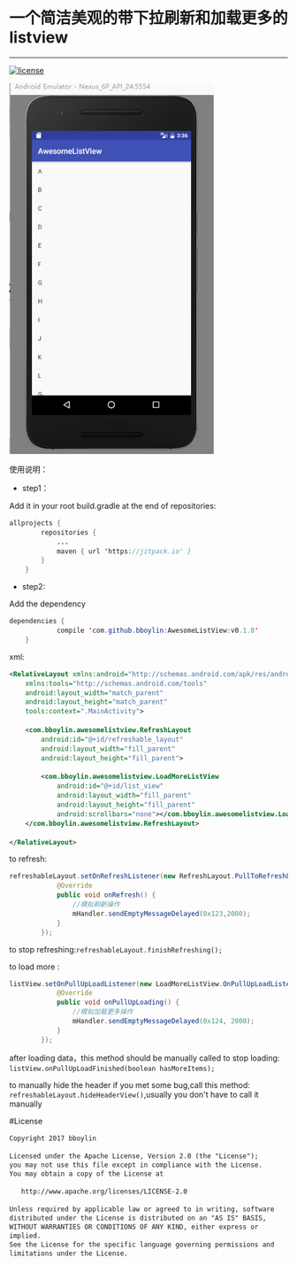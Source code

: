 # 一个简洁美观的带下拉刷新和加载更多的listview
---
[![license](https://img.shields.io/badge/license-Apache%202-blue.svg?maxAge=2592000)](https://github.com/bboylin/AwesomeListView/blob/master/LICENSE.txt)


![效果预览](./sample.gif)

使用说明：
* step1：

Add it in your root build.gradle at the end of repositories:
```java
allprojects {
		repositories {
			...
			maven { url 'https://jitpack.io' }
		}
	}
```

* step2:

Add the dependency
```java
dependencies {
	        compile 'com.github.bboylin:AwesomeListView:v0.1.8'
	}
```

xml:
```xml
<RelativeLayout xmlns:android="http://schemas.android.com/apk/res/android"
    xmlns:tools="http://schemas.android.com/tools"
    android:layout_width="match_parent"
    android:layout_height="match_parent"
    tools:context=".MainActivity">

    <com.bboylin.awesomelistview.RefreshLayout
        android:id="@+id/refreshable_layout"
        android:layout_width="fill_parent"
        android:layout_height="fill_parent">

        <com.bboylin.awesomelistview.LoadMoreListView
            android:id="@+id/list_view"
            android:layout_width="fill_parent"
            android:layout_height="fill_parent"
            android:scrollbars="none"></com.bboylin.awesomelistview.LoadMoreListView>
    </com.bboylin.awesomelistview.RefreshLayout>

</RelativeLayout>
```

to refresh:
```java
refreshableLayout.setOnRefreshListener(new RefreshLayout.PullToRefreshListener() {
            @Override
            public void onRefresh() {
                //模拟刷新操作
                mHandler.sendEmptyMessageDelayed(0x123,2000);
            }
        });
```

to stop refreshing:`refreshableLayout.finishRefreshing();`

to load more :
```java
listView.setOnPullUpLoadListener(new LoadMoreListView.OnPullUpLoadListener() {
            @Override
            public void onPullUpLoading() {
            	//模拟加载更多操作
            	mHandler.sendEmptyMessageDelayed(0x124, 2000);
            }
        });
```

after loading data，this method should be manually called to stop loading:
`listView.onPullUpLoadFinished(boolean hasMoreItems);`

to manually hide the header if you met some bug,call this method:
`refreshableLayout.hideHeaderView()`,usually you don't have to call it manually

#License


    Copyright 2017 bboylin

    Licensed under the Apache License, Version 2.0 (the "License");
    you may not use this file except in compliance with the License.
    You may obtain a copy of the License at

       http://www.apache.org/licenses/LICENSE-2.0

    Unless required by applicable law or agreed to in writing, software
    distributed under the License is distributed on an "AS IS" BASIS,
    WITHOUT WARRANTIES OR CONDITIONS OF ANY KIND, either express or implied.
    See the License for the specific language governing permissions and
    limitations under the License.
